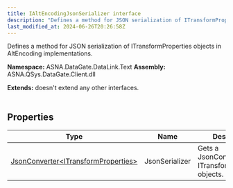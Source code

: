```yaml
---
title: IAltEncodingJsonSerializer interface
description: "Defines a method for JSON serialization of ITransformProperties objects in AltEncoding implementations. "
last_modified_at: 2024-06-26T20:26:58Z
---
```


Defines a method for JSON serialization of ITransformProperties objects in AltEncoding implementations.

**Namespace:** ASNA.DataGate.DataLink.Text
**Assembly:** ASNA.QSys.DataGate.Client.dll

**Extends:** doesn't extend any other interfaces.
<br>
<br>

## Properties

| Type | Name | Description
| --- | --- | --- 
| [JsonConverter\<ITransformProperties\>](https://learn.microsoft.com/en-us/dotnet/api/system.text.json.serialization.jsonconverter-1?view=net-8.0) | JsonSerializer | Gets a JsonConverter for ITransformProperties objects. |
